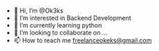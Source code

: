 - 👋 Hi, I’m @Ok3ks
- 👀 I’m interested in Backend Development
- 🌱 I’m currently learning python
- 💞️ I’m looking to collaborate on ...
- 📫 How to reach me freelanceokeks@gmail.com

<!---
Ok3ks/Ok3ks is a ✨ special ✨ repository because its `README.md` (this file) appears on your GitHub profile.
You can click the Preview link to take a look at your changes.
--->
